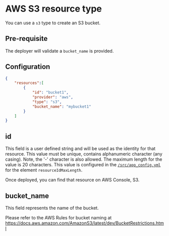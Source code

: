 # AWS S3 resource type

You can use a `s3` type to create an S3 bucket.

## Pre-requisite

The deployer will validate a `bucket_name` is provided.

## Configuration

```json
{
    "resources":[
        {
            "id": "bucket1",
            "provider": "aws",
            "type": "s3",
            "bucket_name": "mybucket1"
        }
    ]
}
```

## id

This field is a user defined string and will be used as the identity for that resource.
This value must be unique, contains alphanumeric character (any casing). Note, the '-' character is also allowed.
The maximum length for the value is 20 characters. This value is configured in the [`/src/app_config.yml`](/src/app_config.yml) for the element `resourceIdMaxLength`.

Once deployed, you can find that resource on AWS Console, S3.

## bucket_name

This field represents the name of the bucket.

Please refer to the AWS Rules for bucket naming at https://docs.aws.amazon.com/AmazonS3/latest/dev/BucketRestrictions.html
